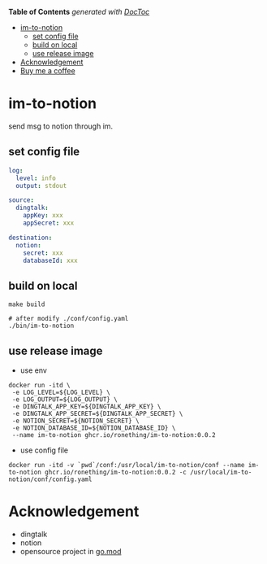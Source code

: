 <!-- START doctoc generated TOC please keep comment here to allow auto update -->
<!-- DON'T EDIT THIS SECTION, INSTEAD RE-RUN doctoc TO UPDATE -->
**Table of Contents**  *generated with [DocToc](https://github.com/thlorenz/doctoc)*

- [im-to-notion](#im-to-notion)
  - [set config file](#set-config-file)
  - [build on local](#build-on-local)
  - [use release image](#use-release-image)
- [Acknowledgement](#acknowledgement)
- [Buy me a coffee](#buy-me-a-coffee)

<!-- END doctoc generated TOC please keep comment here to allow auto update -->

# im-to-notion

send msg to notion through im.

## set config file

```yaml
log:
  level: info
  output: stdout

source:
  dingtalk:
    appKey: xxx
    appSecret: xxx

destination:
  notion:
    secret: xxx
    databaseId: xxx
```

## build on local

```shell
make build
```

```shell
# after modify ./conf/config.yaml
./bin/im-to-notion
```

## use release image

- use env

```shell
docker run -itd \
 -e LOG_LEVEL=${LOG_LEVEL} \
 -e LOG_OUTPUT=${LOG_OUTPUT} \
 -e DINGTALK_APP_KEY=${DINGTALK_APP_KEY} \
 -e DINGTALK_APP_SECRET=${DINGTALK_APP_SECRET} \
 -e NOTION_SECRET=${NOTION_SECRET} \
 -e NOTION_DATABASE_ID=${NOTION_DATABASE_ID} \
 --name im-to-notion ghcr.io/ronething/im-to-notion:0.0.2
```

- use config file

```shell
docker run -itd -v `pwd`/conf:/usr/local/im-to-notion/conf --name im-to-notion ghcr.io/ronething/im-to-notion:0.0.2 -c /usr/local/im-to-notion/conf/config.yaml
```

# Acknowledgement

- dingtalk
- notion
- opensource project in [go.mod](./go.mod)
